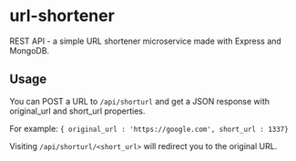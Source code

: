 # url-shortener
REST API - a simple URL shortener microservice made with Express and MongoDB.

## Usage
You can POST a URL to `/api/shorturl` and get a JSON response with original_url and short_url properties.

For example: `{ original_url : 'https://google.com', short_url : 1337}`

Visiting `/api/shorturl/<short_url>` will redirect you to the original URL.
